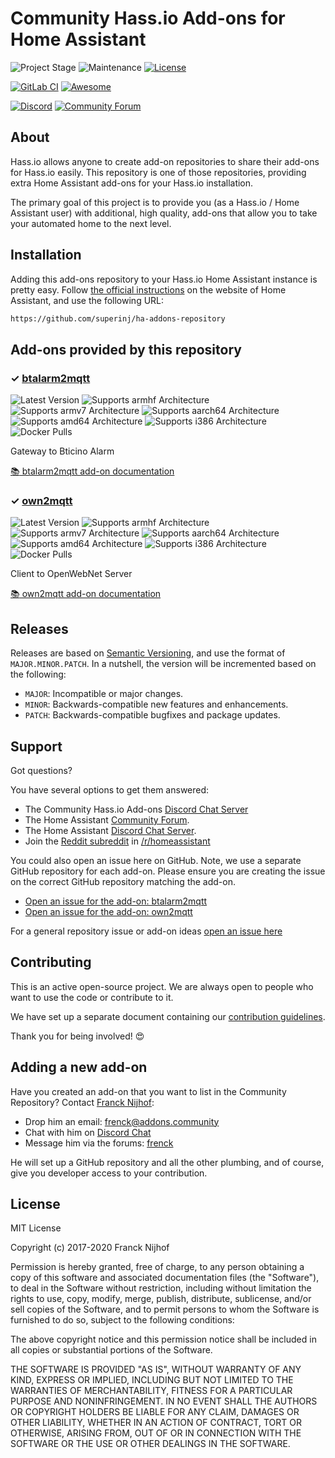 # Community Hass.io Add-ons for Home Assistant

![Project Stage][project-stage-shield]
![Maintenance][maintenance-shield]
[![License][license-shield]](LICENSE.md)

[![GitLab CI][gitlabci-shield]][gitlabci]
[![Awesome][awesome-shield]][awesome]

[![Discord][discord-shield]][discord]
[![Community Forum][forum-shield]][forum]

## About

Hass.io allows anyone to create add-on repositories to share their add-ons for
Hass.io easily. This repository is one of those repositories, providing extra
Home Assistant add-ons for your Hass.io installation.

The primary goal of this project is to provide you (as a Hass.io /
Home Assistant user) with additional, high quality, add-ons that allow you to
take your automated home to the next level.

## Installation

Adding this add-ons repository to your Hass.io Home Assistant instance is
pretty easy. Follow [the official instructions][third-party-addons] on the
website of Home Assistant, and use the following URL:

```txt
https://github.com/superinj/ha-addons-repository
```

## Add-ons provided by this repository

### &#10003; [btalarm2mqtt][addon-btalarm2mqtt]

![Latest Version][btalarm2mqtt-version-shield]
![Supports armhf Architecture][btalarm2mqtt-armhf-shield]
![Supports armv7 Architecture][btalarm2mqtt-armv7-shield]
![Supports aarch64 Architecture][btalarm2mqtt-aarch64-shield]
![Supports amd64 Architecture][btalarm2mqtt-amd64-shield]
![Supports i386 Architecture][btalarm2mqtt-i386-shield]
![Docker Pulls][btalarm2mqtt-pulls-shield]

Gateway to Bticino Alarm

[:books: btalarm2mqtt add-on documentation][addon-doc-btalarm2mqtt]

### &#10003; [own2mqtt][addon-own2mqtt]

![Latest Version][own2mqtt-version-shield]
![Supports armhf Architecture][own2mqtt-armhf-shield]
![Supports armv7 Architecture][own2mqtt-armv7-shield]
![Supports aarch64 Architecture][own2mqtt-aarch64-shield]
![Supports amd64 Architecture][own2mqtt-amd64-shield]
![Supports i386 Architecture][own2mqtt-i386-shield]
![Docker Pulls][own2mqtt-pulls-shield]

Client to OpenWebNet Server

[:books: own2mqtt add-on documentation][addon-doc-own2mqtt]

## Releases

Releases are based on [Semantic Versioning][semver], and use the format
of ``MAJOR.MINOR.PATCH``. In a nutshell, the version will be incremented
based on the following:

- ``MAJOR``: Incompatible or major changes.
- ``MINOR``: Backwards-compatible new features and enhancements.
- ``PATCH``: Backwards-compatible bugfixes and package updates.

## Support

Got questions?

You have several options to get them answered:

- The Community Hass.io Add-ons [Discord Chat Server][discord]
- The Home Assistant [Community Forum][forum].
- The Home Assistant [Discord Chat Server][discord-ha].
- Join the [Reddit subreddit][reddit] in [/r/homeassistant][reddit]

You could also open an issue here on GitHub. Note, we use a separate
GitHub repository for each add-on. Please ensure you are creating the issue
on the correct GitHub repository matching the add-on.

- [Open an issue for the add-on: btalarm2mqtt][btalarm2mqtt-issue]
- [Open an issue for the add-on: own2mqtt][own2mqtt-issue]

For a general repository issue or add-on ideas [open an issue here][issue]

## Contributing

This is an active open-source project. We are always open to people who want to
use the code or contribute to it.

We have set up a separate document containing our
[contribution guidelines](CONTRIBUTING.md).

Thank you for being involved! :heart_eyes:

## Adding a new add-on

Have you created an add-on that you want to list in the Community Repository?
Contact [Franck Nijhof][frenck]:

- Drop him an email: frenck@addons.community
- Chat with him on [Discord Chat][discord]
- Message him via the forums: [frenck][forum-frenck]

He will set up a GitHub repository and all the other plumbing,
and of course, give you developer access to your contribution.

## License

MIT License

Copyright (c) 2017-2020 Franck Nijhof

Permission is hereby granted, free of charge, to any person obtaining a copy
of this software and associated documentation files (the "Software"), to deal
in the Software without restriction, including without limitation the rights
to use, copy, modify, merge, publish, distribute, sublicense, and/or sell
copies of the Software, and to permit persons to whom the Software is
furnished to do so, subject to the following conditions:

The above copyright notice and this permission notice shall be included in all
copies or substantial portions of the Software.

THE SOFTWARE IS PROVIDED "AS IS", WITHOUT WARRANTY OF ANY KIND, EXPRESS OR
IMPLIED, INCLUDING BUT NOT LIMITED TO THE WARRANTIES OF MERCHANTABILITY,
FITNESS FOR A PARTICULAR PURPOSE AND NONINFRINGEMENT. IN NO EVENT SHALL THE
AUTHORS OR COPYRIGHT HOLDERS BE LIABLE FOR ANY CLAIM, DAMAGES OR OTHER
LIABILITY, WHETHER IN AN ACTION OF CONTRACT, TORT OR OTHERWISE, ARISING FROM,
OUT OF OR IN CONNECTION WITH THE SOFTWARE OR THE USE OR OTHER DEALINGS IN THE
SOFTWARE.

[addon-btalarm2mqtt]: https://github.com/superinj/addon-btalarm2mqtt/tree/v0.1.3
[addon-doc-btalarm2mqtt]: https://github.com/superinj/addon-btalarm2mqtt/blob/v0.1.3/README.md
[btalarm2mqtt-issue]: https://github.com/superinj/addon-btalarm2mqtt/issues
[btalarm2mqtt-version-shield]: https://img.shields.io/badge/version-v0.1.3-blue.svg
[btalarm2mqtt-pulls-shield]: https://img.shields.io/docker/pulls/superinj/armhf-btalarm2mqtt.svg
[btalarm2mqtt-aarch64-shield]: https://img.shields.io/badge/aarch64-yes-green.svg
[btalarm2mqtt-amd64-shield]: https://img.shields.io/badge/amd64-yes-green.svg
[btalarm2mqtt-armhf-shield]: https://img.shields.io/badge/armhf-yes-green.svg
[btalarm2mqtt-armv7-shield]: https://img.shields.io/badge/armv7-yes-green.svg
[btalarm2mqtt-i386-shield]: https://img.shields.io/badge/i386-yes-green.svg
[addon-own2mqtt]: https://github.com/superinj/addon-own2mqtt/tree/v0.3.2
[addon-doc-own2mqtt]: https://github.com/superinj/addon-own2mqtt/blob/v0.3.2/README.md
[own2mqtt-issue]: https://github.com/superinj/addon-own2mqtt/issues
[own2mqtt-version-shield]: https://img.shields.io/badge/version-v0.3.2-blue.svg
[own2mqtt-pulls-shield]: https://img.shields.io/docker/pulls/superinj/armhf-own2mqtt.svg
[own2mqtt-aarch64-shield]: https://img.shields.io/badge/aarch64-yes-green.svg
[own2mqtt-amd64-shield]: https://img.shields.io/badge/amd64-yes-green.svg
[own2mqtt-armhf-shield]: https://img.shields.io/badge/armhf-yes-green.svg
[own2mqtt-armv7-shield]: https://img.shields.io/badge/armv7-yes-green.svg
[own2mqtt-i386-shield]: https://img.shields.io/badge/i386-yes-green.svg
[awesome-shield]: https://img.shields.io/badge/awesome%3F-yes-brightgreen.svg
[awesome]: https://awesome-ha.com
[discord-ha]: https://discord.gg/c5DvZ4e
[discord-shield]: https://img.shields.io/discord/478094546522079232.svg
[discord]: https://discord.me/hassioaddons
[forum-frenck]: https://community.home-assistant.io/u/frenck/?u=frenck
[forum-shield]: https://img.shields.io/badge/community-forum-brightgreen.svg
[forum]: https://community.home-assistant.io?u=frenck
[frenck]: https://github.com/frenck
[gitlabci-shield]: https://gitlab.com/superinj/ha-addons-repository/badges/master/pipeline.svg
[gitlabci]: https://gitlab.com/superinj/ha-addons-repository/pipelines
[issue]: https://github.com/superinj/ha-addons-repository/issues
[license-shield]: https://img.shields.io/github/license/superinj/ha-addons-repository.svg
[maintenance-shield]: https://img.shields.io/maintenance/yes/2020.svg
[project-stage-shield]: https://img.shields.io/badge/project%20stage-production%20ready-brightgreen.svg
[reddit]: https://reddit.com/r/homeassistant
[semver]: http://semver.org/spec/v2.0.0.html
[third-party-addons]: https://home-assistant.io/hassio/installing_third_party_addons/